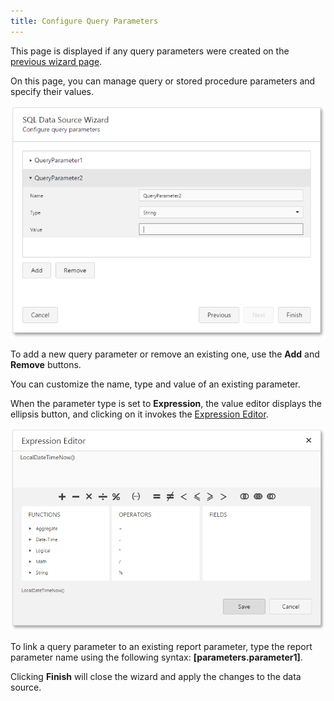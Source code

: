 ```yaml
---
title: Configure Query Parameters
---
```

This page is displayed if any query parameters were created on the [previous wizard page](../../../../../../interface-elements-for-web/articles/report-designer/wizards/sql-data-source-wizard/editing-an-existing-data-source/create-a-query-or-select-a-stored-procedure.md).

On this page, you can manage query or stored procedure parameters and specify their values.

![web-designer-report-wizard-03-configure-parameters-single-query](../../../../../images/Img125802.png)

To add a new query parameter or remove an existing one, use the **Add** and **Remove** buttons.

You can customize the name, type and value of an existing parameter.

When the parameter type is set to **Expression**, the value editor displays the ellipsis button, and clicking on it invokes the [Expression Editor](../../../../../../interface-elements-for-web/articles/report-designer/interface-elements/expression-editor.md).

![web-designer-expression-editor](../../../../../images/Img125714.png)

To link a query parameter to an existing report parameter, type the report parameter name using the following syntax: **[parameters.parameter1]**.

Clicking **Finish** will close the wizard and apply the changes to the data source.